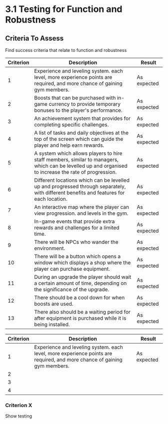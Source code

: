 # 3.1 Testing for Function and Robustness

## Criteria To Assess

Find success criteria that relate to function and robustness

| Criterion | Description                                                                                                                                            | Result      |
| --------- | ------------------------------------------------------------------------------------------------------------------------------------------------------ | ----------- |
| 1         | Experience and leveling system. each level, more experience points are required, and more chance of gaining gym members.                               | As expected |
| 2         | Boosts that can be purchased with in-game currency to provide temporary bonuses to the player's performance.                                           | As expected |
| 3         | An achievement system that provides  for completing specific challenges.                                                                               | As expected |
| 4         | A list of tasks and daily objectives at the top of the screen which can guide the player and help earn rewards.                                        | As expected |
| 5         | A system which allows players to hire staff members, similar to managers,  which can be levelled up and organised to increase the rate of progression. | As expected |
| 6         | Different locations which can be levelled up and progressed through separately, with different benefits and features for each location.                | As expected |
| 7         | An interactive map where the player can view progression. and levels in the gym.                                                                       | As expected |
| 8         | In-game events that provide extra rewards and challenges for a limited time.                                                                           | As expected |
| 9         | There will be NPCs who wander the environment.                                                                                                         | As expected |
| 10        | There will be a button which opens a window which displays a shop where the player can purchase equipment.                                             | As expected |
| 11        | During an upgrade the player should wait a certain amount of time, depending on the significance of the upgrade.                                       | As expected |
| 12        | There should be a cool down for when boosts are used.                                                                                                  | As expected |
| 13        | There also should be a waiting period for after equipment is purchased while it is being installed.                                                    | As expected |

| Criterion | Description                                                                                                              | Result      |
| --------- | ------------------------------------------------------------------------------------------------------------------------ | ----------- |
| 1         | Experience and leveling system. each level, more experience points are required, and more chance of gaining gym members. | As expected |
| 2         |                                                                                                                          |             |
| 3         |                                                                                                                          |             |
| 4         |                                                                                                                          |             |

### Criterion X

Show testing
